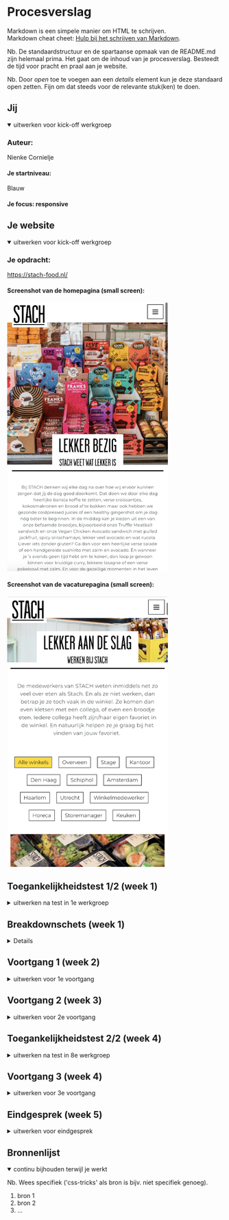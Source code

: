 # Procesverslag
Markdown is een simpele manier om HTML te schrijven.  
Markdown cheat cheet: [Hulp bij het schrijven van Markdown](https://github.com/adam-p/markdown-here/wiki/Markdown-Cheatsheet).

Nb. De standaardstructuur en de spartaanse opmaak van de README.md zijn helemaal prima. Het gaat om de inhoud van je procesverslag. Besteedt de tijd voor pracht en praal aan je website.

Nb. Door *open* toe te voegen aan een *details* element kun je deze standaard open zetten. Fijn om dat steeds voor de relevante stuk(ken) te doen.





## Jij

<details open>
  <summary>uitwerken voor kick-off werkgroep</summary>

  ### Auteur:
  Nienke Cornielje

  #### Je startniveau:
  Blauw
  #### Je focus: responsive


</details>





## Je website

<details open>
  <summary>uitwerken voor kick-off werkgroep</summary>

  ### Je opdracht:
https://stach-food.nl/

  #### Screenshot van de homepagina (small screen):

  <img src="readme-images/homepagina.png" width="375px" alt="screenshot van de homepagina">

  #### Screenshot van de vacaturepagina (small screen):

<img src="readme-images/vacaturepagina.png" width="375px" alt="screenshot van de vacaturepagina">
</details>



## Toegankelijkheidstest 1/2 (week 1)

<details>
  <summary>uitwerken na test in 1e werkgroep</summary>

  ### Bevindingen
  Lijst met je bevindingen die in de test naar voren kwamen:

  #### Screenreader
  Het testen met de screenreader vond ik vrij lastig omdat ik was afgeleid door de stem en het systeem niet helemaal onder de knie kreeg waardoor ik het van het weekend nog een keer ga proberen.

  Hier een omschrijving van hoe het opgelost kan worden (met indien nodig afbeeldingen)


  #### Muis en Toetsenbord
  Met de muis is de website goed te bedienen  maar soms weet je niet zeker of de focus ligt op een button of link waardoor je dan per ongeluk sneller klikt.
  Helaas was dit niet zo met het toetsenbord. Door te tabben door de website en enter te gebruiken kon ik gemakkelijk door de navigatie in het menu maar vanaf daar loop je snel tegen wat problemen aan.
  1. Je weet vooral bij secties met afbeeldingen niet waar je bent/de focus op ligt.
  2. In plaats van naar een button of link toe te tabben ligt de focus op de hele sectie waardoor je niet binnen die sectie kan navigeren.
  3. Het inschrijven voor de nieuwsbrief is visueel gezien aan het einde maar wanneer je er door heen tabt aan het begin wat niet heel logisch is omdat je dan ook even de focus kwijt bent.


  De bovenstaande problemen kunnen opgelost worden een hover-state op butten en links toe te passen. Wanneer je tabt door de website op het gedeelte waar de focus op ligt bijvoorbeeld een randje omheen te laten zien en de rest moet gedaan worden in de html denk ik, dus hier ga ik naar kijken bij de Breakdownschets.

  #### Motoriek
  De website is met een slechte moteriek goed te gebruiken doordat de buttons en links aan de grote kant zijn.


  #### Visueel
  De website heb ik met alle verschillende brillen getest. e
  Er kwam uit dat het kleurcontrast ervoor zorgt dat er eigenlijk geen problemen zijn voor mensen die kleurenblind zijn maar uit de andere brillen bleek dat de tekst binnen de tekst zelf en binnen de buttons soms moeilijk te lezen was.
  Ook is er geen darkmode op de website.

  De bovenstaande problemen zouden opgelost kunnen worden door het lettertype van de tekst en in de buttons groter te maken en een darkmode te ontwerpen.

</details>



## Breakdownschets (week 1)

<details>
  ### De schets van de header van beide pagina's:
  <img src="readme-images/header-breakdown.png" width="375px" alt="breakdown van de hele pagina">

  ### De schets van de main met alle secties erin die verdeeld zijn over twee pagina's:
  <img src="readme-images/main-breakdown.png" width="375px" alt="breakdown van een dynamisch deel">

  ### De schets van de footer van beide pagina's:
  <img src="readme-images/footer-formulier.png" width="375px" alt="breakdown van nog een dynamisch deel">

</details>





## Voortgang 1 (week 2)

<details>
  <summary>uitwerken voor 1e voortgang</summary>

  ### Stand van zaken
  hier dit ging goed & dit was lastig (neem ook screenshots op van delen van je website en code)


  ### Agenda voor meeting
  samen met je groepje opstellen

  | student 1      | student 2          | student 3    | student 4        |
  | ---            | ---                | ---          | ---              |
  | dit bespreken  | en dit             | en ik dit    | en dan ik dat    |
  | en dat ook nog | dit als er tijd is | nog een punt | dit wil ik zeker |
  | ...            | ...                | ...          | ...              |


  ### Verslag van meeting
  hier na afloop snel de uitkomsten van de meeting vastleggen

  - punt 1
  - punt 2
  - nog een punt
  - ...

</details>





## Voortgang 2 (week 3)

<details>
  <summary>uitwerken voor 2e voortgang</summary>

  ### Stand van zaken
  hier dit ging goed & dit was lastig (neem ook screenshots op van delen van je website en code)


  ### Agenda voor meeting
  samen met je groepje opstellen

  | student 1      | student 2          | student 3    | student 4        |
  | ---            | ---                | ---          | ---              |
  | dit bespreken  | en dit             | en ik dit    | en dan ik dat    |
  | en dat ook nog | dit als er tijd is | nog een punt | dit wil ik zeker |
  | ...            | ...                | ...          | ...              |


  ### Verslag van meeting
  hier na afloop snel de uitkomsten van de meeting vastleggen

  - punt 1
  - punt 2
  - nog een punt
- ...

</details>





## Toegankelijkheidstest 2/2 (week 4)

<details>
  <summary>uitwerken na test in 8e werkgroep</summary>

  ### Bevindingen
  Lijst met je bevindingen die in de test naar voren kwamen (geef ook aan wat er verbeterd is):

  #### Screenreader
  Hier korte omschrijving (met indien nodig afbeeldingen)

  Hier een omschrijving van hoe het opgelost kan worden (met indien nodig afbeeldingen)


  #### Muis en Toetsenbord
  Hier korte omschrijving (met indien nodig afbeeldingen)

  Hier een omschrijving van hoe het opgelost kan worden (met indien nodig afbeeldingen)


  #### Motoriek (shocks, elastiekjes)
  Hier korte omschrijving (met indien nodig afbeeldingen)

  Hier een omschrijving van hoe het opgelost kan worden (met indien nodig afbeeldingen)


  #### Visueel (brillen, contrast, kleurenblind, dark/light).
  Hier korte omschrijving (met indien nodig afbeeldingen)

  Hier een omschrijving van hoe het opgelost kan worden (met indien nodig afbeeldingen)

</details>





## Voortgang 3 (week 4)

<details>
  <summary>uitwerken voor 3e voortgang</summary>

  ### Stand van zaken
  hier dit ging goed & dit was lastig (neem ook screenshots op van delen van je website en code)


  ### Agenda voor meeting
  samen met je groepje opstellen

  | student 1      | student 2          | student 3    | student 4        |
  | ---            | ---                | ---          | ---              |
  | dit bespreken  | en dit             | en ik dit    | en dan ik dat    |
  | en dat ook nog | dit als er tijd is | nog een punt | dit wil ik zeker |
  | ...            | ...                | ...          | ...              |


  ### Verslag van meeting
  hier na afloop snel de uitkomsten van de meeting vastleggen

  - punt 1
  - punt 2
  - nog een punt
  - ...

</details>





## Eindgesprek (week 5)

<details>
  <summary>uitwerken voor eindgesprek</summary>

  ### Je uitkomst - karakteristiek screenshots:
  <img src="readme-images/dummy-plaatje.jpg" width="375px" alt="uitomst opdracht 1">


  ### Dit ging goed/Heb ik geleerd:
  Korte omschrijving met plaatjes

  <img src="readme-images/dummy-plaatje.jpg" width="375px" alt="top">


  ### Dit was lastig/Is niet gelukt:
  Korte omschrijving met plaatjes

  <img src="readme-images/dummy-plaatje.jpg" width="375px" alt="bummer">
</details>





## Bronnenlijst

<details open>
  <summary>continu bijhouden terwijl je werkt</summary>

  Nb. Wees specifiek ('css-tricks' als bron is bijv. niet specifiek genoeg).

  1. bron 1
  2. bron 2
  3. ...

</details>
